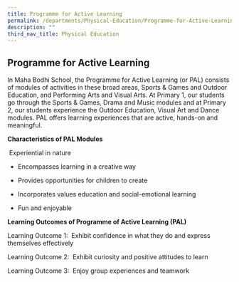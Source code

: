 ```yaml
---
title: Programme for Active Learning
permalink: /departments/Physical-Education/Programme-for-Active-Learning/
description: ""
third_nav_title: Physical Education
---
```

## Programme for Active Learning

In Maha Bodhi School, the Programme for Active Learning (or PAL) consists of modules of activities in these broad areas, Sports & Games and Outdoor Education, and Performing Arts and Visual Arts. At Primary 1, our students go through the Sports & Games, Drama and Music modules and at Primary 2, our students experience the Outdoor Education, Visual Art and Dance modules. PAL offers learning experiences that are active, hands-on and meaningful.

**Characteristics of PAL Modules**

 Experiential in nature

*   Encompasses learning in a creative way

*   Provides opportunities for children to create

*   Incorporates values education and social-emotional learning

*   Fun and enjoyable

**Learning Outcomes of Programme of Active Learning (PAL)**

Learning Outcome 1:  Exhibit confidence in what they do and express themselves effectively

Learning Outcome 2:  Exhibit curiosity and positive attitudes to learn

Learning Outcome 3:  Enjoy group experiences and teamwork